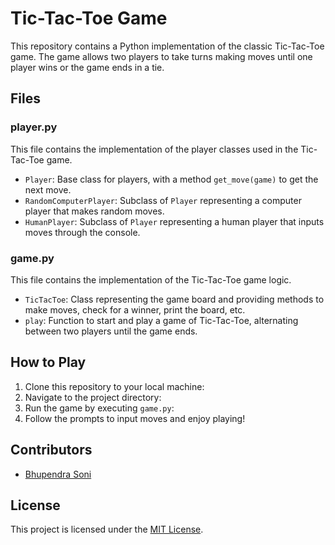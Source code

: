 # Tic-Tac-Toe Game

This repository contains a Python implementation of the classic Tic-Tac-Toe game. The game allows two players to take turns making moves until one player wins or the game ends in a tie.

## Files

### player.py

This file contains the implementation of the player classes used in the Tic-Tac-Toe game.

- `Player`: Base class for players, with a method `get_move(game)` to get the next move.
- `RandomComputerPlayer`: Subclass of `Player` representing a computer player that makes random moves.
- `HumanPlayer`: Subclass of `Player` representing a human player that inputs moves through the console.

### game.py

This file contains the implementation of the Tic-Tac-Toe game logic.

- `TicTacToe`: Class representing the game board and providing methods to make moves, check for a winner, print the board, etc.
- `play`: Function to start and play a game of Tic-Tac-Toe, alternating between two players until the game ends.

## How to Play

1. Clone this repository to your local machine:
2. Navigate to the project directory:
3. Run the game by executing `game.py`:
4. Follow the prompts to input moves and enjoy playing!

## Contributors

- [Bhupendra Soni ](https://github.com/sonib57543)

## License

This project is licensed under the [MIT License](LICENSE).





